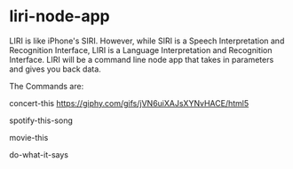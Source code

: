 # liri-node-app
LIRI is like iPhone's SIRI. However, while SIRI is a Speech Interpretation and Recognition Interface, LIRI is a Language Interpretation and Recognition Interface. LIRI will be a command line node app that takes in parameters and gives you back data.

The Commands are:

concert-this
  https://giphy.com/gifs/jVN6uiXAJsXYNvHACE/html5

spotify-this-song

movie-this

do-what-it-says

